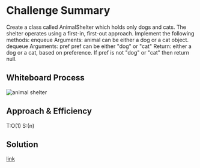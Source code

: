 # Challenge Summary
Create a class called AnimalShelter which holds only dogs and cats.
The shelter operates using a first-in, first-out approach.
Implement the following methods:
enqueue
Arguments: animal can be either a dog or a cat object.
dequeue
Arguments: pref
pref can be either "dog" or "cat"
Return: either a dog or a cat, based on preference.
If pref is not "dog" or "cat" then return null.
## Whiteboard Process
![animal shelter](https://user-images.githubusercontent.com/97823170/159376685-848db064-5e6a-4285-8338-b142b82d2786.png)

## Approach & Efficiency
T:O(1)
S:(n)

## Solution
[link](java/stack/and/queue/animalShelter)
